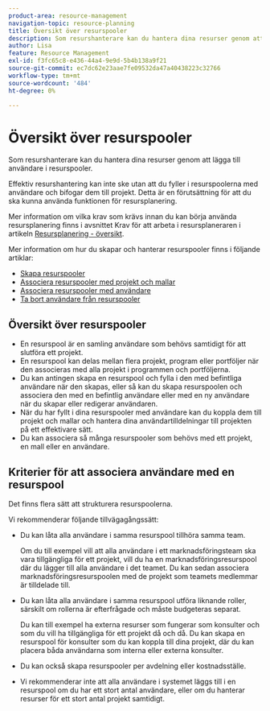 ```yaml
---
product-area: resource-management
navigation-topic: resource-planning
title: Översikt över resurspooler
description: Som resurshanterare kan du hantera dina resurser genom att lägga till användare i resurspooler och sedan lägga till resurspooler i projekt.
author: Lisa
feature: Resource Management
exl-id: f3fc65c8-e436-44a4-9e9d-5b4b138a9f21
source-git-commit: ec7dc62e23aae7fe09532da47a40438223c32766
workflow-type: tm+mt
source-wordcount: '484'
ht-degree: 0%

---
```


# Översikt över resurspooler

<!--Audited: 10/2024-->

Som resurshanterare kan du hantera dina resurser genom att lägga till användare i resurspooler.

Effektiv resurshantering kan inte ske utan att du fyller i resurspoolerna med användare och bifogar dem till projekt. Detta är en förutsättning för att du ska kunna använda funktionen för resursplanering.

Mer information om vilka krav som krävs innan du kan börja använda resursplanering finns i avsnittet Krav för att arbeta i resursplaneraren i artikeln [Resursplanering - översikt](../../../resource-mgmt/resource-planning/get-started-resource-planner.md).

Mer information om hur du skapar och hanterar resurspooler finns i följande artiklar:

* [Skapa resurspooler](../../../resource-mgmt/resource-planning/resource-pools/create-resource-pools.md)
* [Associera resurspooler med projekt och mallar](../../../resource-mgmt/resource-planning/resource-pools/associate-resource-pools-with-projects-and-templates.md)
* [Associera resurspooler med användare](../../../resource-mgmt/resource-planning/resource-pools/associate-resource-pools-with-users.md)
* [Ta bort användare från resurspooler](../../../resource-mgmt/resource-planning/resource-pools/remove-users-from-resource-pool.md)

## Översikt över resurspooler

* En resurspool är en samling användare som behövs samtidigt för att slutföra ett projekt.
* En resurspool kan delas mellan flera projekt, program eller portföljer när den associeras med alla projekt i programmen och portföljerna.
* Du kan antingen skapa en resurspool och fylla i den med befintliga användare när den skapas, eller så kan du skapa resurspoolen och associera den med en befintlig användare eller med en ny användare när du skapar eller redigerar användaren.
* När du har fyllt i dina resurspooler med användare kan du koppla dem till projekt och mallar och hantera dina användartilldelningar till projekten på ett effektivare sätt.
* Du kan associera så många resurspooler som behövs med ett projekt, en mall eller en användare.

## Kriterier för att associera användare med en resurspool

Det finns flera sätt att strukturera resurspoolerna.

Vi rekommenderar följande tillvägagångssätt:

* Du kan låta alla användare i samma resurspool tillhöra samma team.

  Om du till exempel vill att alla användare i ett marknadsföringsteam ska vara tillgängliga för ett projekt, vill du ha en marknadsföringsresurspool där du lägger till alla användare i det teamet. Du kan sedan associera marknadsföringsresurspoolen med de projekt som teamets medlemmar är tilldelade till.

* Du kan låta alla användare i samma resurspool utföra liknande roller, särskilt om rollerna är efterfrågade och måste budgeteras separat.

  Du kan till exempel ha externa resurser som fungerar som konsulter och som du vill ha tillgängliga för ett projekt då och då. Du kan skapa en resurspool för konsulter som du kan koppla till dina projekt, där du kan placera båda användarna som interna eller externa konsulter.

* Du kan också skapa resurspooler per avdelning eller kostnadsställe.
* Vi rekommenderar inte att alla användare i systemet läggs till i en resurspool om du har ett stort antal användare, eller om du hanterar resurser för ett stort antal projekt samtidigt.





